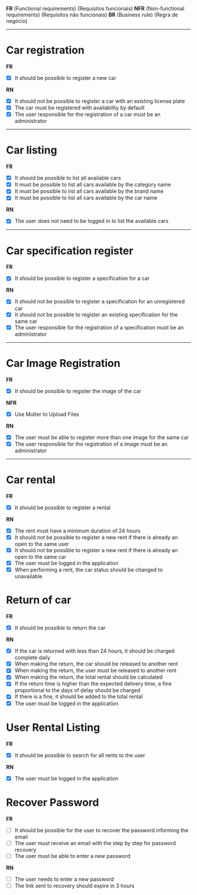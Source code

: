 **FR** (Functional requirements) (Requisitos funcionais)
**NFR** (Non-functional requirements) (Requisitos não funcionais)
**BR** (Business rule) (Regra de negócio)

---

# Car registration

**FR**

- [x] It should be possible to register a new car

**RN**

- [x] It should not be possible to register a car with an existing license plate
- [x] The car must be registered with availability by default
- [x] The user responsible for the registration of a car must be an administrator

---

# Car listing

**FR**

- [x] It should be possible to list all available cars
- [x] It must be possible to list all cars available by the category name
- [x] It must be possible to list all cars available by the brand name
- [x] It must be possible to list all cars available by the car name

**RN**

- [x] The user does not need to be logged in to list the available cars

---

# Car specification register

**FR**

- [x] It should be possible to register a specification for a car

**RN**

- [x] It should not be possible to register a specification for an unregistered car
- [x] It should not be possible to register an existing specification for the same car
- [x] The user responsible for the registration of a specification must be an administrator

---

# Car Image Registration

**FR**

- [x] It should be possible to register the image of the car

**NFR**

- [x] Use Multer to Upload Files

**RN**

- [x] The user must be able to register more than one image for the same car
- [x] The user responsible for the registration of a image must be an administrator

---

# Car rental

**FR**

- [x] It should be possible to register a rental

**RN**

- [x] The rent must have a minimum duration of 24 hours
- [x] It should not be possible to register a new rent if there is already an open to the same user
- [x] It should not be possible to register a new rent if there is already an open to the same car
- [x] The user must be logged in the application
- [x] When performing a rent, the car status should be changed to unavailable

# Return of car

**FR**

- [x] It should be possible to return the car

**RN**

- [x] If the car is returned with less than 24 hours, it should be charged complete daily
- [x] When making the return, the car should be released to another rent
- [x] When making the return, the user must be released to another rent
- [x] When making the return, the total rental should be calculated
- [x] If the return time is higher than the expected delivery time, a fine proportional to the days of delay should be charged
- [x] If there is a fine, it should be added to the total rental
- [x] The user must be logged in the application

# User Rental Listing

**FR**

- [x] It should be possible to search for all rents to the user

**RN**

- [x] The user must be logged in the application

# Recover Password

**FR**

- [ ] It should be possible for the user to recover the password informing the email
- [ ] The user must receive an email with the step by step for password recovery
- [ ] The user must be able to enter a new password

**RN**

- [ ] The user needs to enter a new password
- [ ] The link sent to recovery should expire in 3 hours
